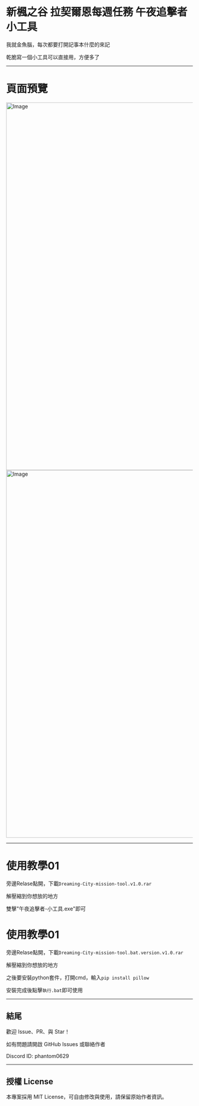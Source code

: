 # 新楓之谷 拉契爾恩每週任務 午夜追擊者小工具
我就金魚腦，每次都要打開記事本什麼的來記

乾脆寫一個小工具可以直接用，方便多了

---
# 頁面預覽
<img width="810" height="993" alt="Image" src="https://github.com/user-attachments/assets/854ee31c-070b-43c8-9e69-e16657de88e3" />

<img width="810" height="993" alt="Image" src="https://github.com/user-attachments/assets/c1c8d493-6ae3-4d06-9bf1-c3ffb7386749" />

---
# 使用教學01
旁邊Relase點開，下載```Dreaming-City-mission-tool.v1.0.rar```

解壓縮到你想放的地方

雙擊"午夜追擊者-小工具.exe"即可

# 使用教學01
旁邊Relase點開，下載```Dreaming-City-mission-tool.bat.version.v1.0.rar```

解壓縮到你想放的地方

之後要安裝python套件，打開cmd，輸入```pip install pillow```

安裝完成後點擊```執行.bat```即可使用

---

## 結尾
歡迎 Issue、PR、與 Star！

如有問題請開啟 GitHub Issues 或聯絡作者 

Discord ID: phantom0629

---

## 授權 License
本專案採用 MIT License，可自由修改與使用，請保留原始作者資訊。
